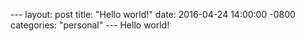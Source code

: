 --- layout: post title: "Hello world!" date: 2016-04-24 14:00:00 -0800 categories: "personal" ---
Hello world!
